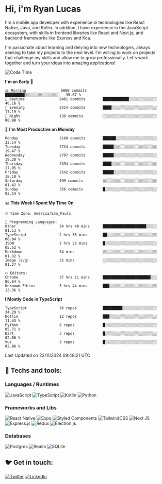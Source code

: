 # Hi, i'm Ryan Lucas

I'm a mobile app developer with experience in technologies like React Native, Java, and Kotlin.
In addition, I have experience in the JavaScript ecosystem, with skills in frontend libraries like React and Next.js, and backend frameworks like Express and Koa.

I'm passionate about learning and delving into new technologies, always seeking to take my projects to the next level. I'm willing to work on projects that challenge my skills and allow me to grow professionally. Let's work together and turn your ideas into amazing applications!


<!--START_SECTION:waka-->
![Code Time](http://img.shields.io/badge/Code%20Time-842%20hrs%2049%20mins-blue)

**I'm an Early 🐤** 

```text
🌞 Morning                5008 commits        █████████░░░░░░░░░░░░░░░░   35.67 % 
🌆 Daytime                6481 commits        ████████████░░░░░░░░░░░░░   46.16 % 
🌃 Evening                2414 commits        ████░░░░░░░░░░░░░░░░░░░░░   17.19 % 
🌙 Night                  138 commits         ░░░░░░░░░░░░░░░░░░░░░░░░░   00.98 % 
```
📅 **I'm Most Productive on Monday** 

```text
Monday                   3109 commits        ██████░░░░░░░░░░░░░░░░░░░   22.14 % 
Tuesday                  2734 commits        █████░░░░░░░░░░░░░░░░░░░░   19.47 % 
Wednesday                2707 commits        █████░░░░░░░░░░░░░░░░░░░░   19.28 % 
Thursday                 2394 commits        ████░░░░░░░░░░░░░░░░░░░░░   17.05 % 
Friday                   2542 commits        █████░░░░░░░░░░░░░░░░░░░░   18.10 % 
Saturday                 199 commits         ░░░░░░░░░░░░░░░░░░░░░░░░░   01.42 % 
Sunday                   356 commits         █░░░░░░░░░░░░░░░░░░░░░░░░   02.54 % 
```


📊 **This Week I Spent My Time On** 

```text
🕑︎ Time Zone: America/Sao_Paulo

💬 Programming Languages: 
Other                    34 hrs 49 mins      ████████████████████░░░░░   81.13 % 
TypeScript               2 hrs 35 mins       ██░░░░░░░░░░░░░░░░░░░░░░░   06.04 % 
JSON                     2 hrs 22 mins       █░░░░░░░░░░░░░░░░░░░░░░░░   05.52 % 
Markdown                 34 mins             ░░░░░░░░░░░░░░░░░░░░░░░░░   01.32 % 
Image (svg)              32 mins             ░░░░░░░░░░░░░░░░░░░░░░░░░   01.27 % 

🔥 Editors: 
Chrome                   37 hrs 11 mins      ██████████████████████░░░   86.64 % 
Unknown Editor           5 hrs 44 mins       ███░░░░░░░░░░░░░░░░░░░░░░   13.36 % 
```

**I Mostly Code in TypeScript** 

```text
TypeScript               36 repos            █████████░░░░░░░░░░░░░░░░   34.29 % 
Kotlin                   12 repos            ███░░░░░░░░░░░░░░░░░░░░░░   11.43 % 
Python                   6 repos             █░░░░░░░░░░░░░░░░░░░░░░░░   05.71 % 
Dart                     3 repos             █░░░░░░░░░░░░░░░░░░░░░░░░   02.86 % 
Vue                      3 repos             █░░░░░░░░░░░░░░░░░░░░░░░░   02.86 % 
```




 Last Updated on 22/11/2024 09:48:21 UTC
<!--END_SECTION:waka-->

## 🔧 Techs and tools: 

### Languages / Runtimes
![JavaScript](https://img.shields.io/badge/javascript-%23323330.svg?style=for-the-badge&logo=javascript&logoColor=%23F7DF1E)
![TypeScript](https://img.shields.io/badge/typescript-%23007ACC.svg?style=for-the-badge&logo=typescript&logoColor=white)
![Kotlin](https://img.shields.io/badge/kotlin-%230095D5.svg?style=for-the-badge&logo=kotlin&logoColor=white) ![Python](https://img.shields.io/badge/python-3670A0?style=for-the-badge&logo=python&logoColor=ffdd54)

### Frameworks and Libs
![React Native](https://img.shields.io/badge/react_native-%2320232a.svg?style=for-the-badge&logo=react&logoColor=%2361DAFB)
![Expo](https://img.shields.io/badge/expo-1C1E24?style=for-the-badge&logo=expo&logoColor=#D04A37)
![Styled Components](https://img.shields.io/badge/styled--components-DB7093?style=for-the-badge&logo=styled-components&logoColor=white)
![TailwindCSS](https://img.shields.io/badge/tailwindcss-%2338B2AC.svg?style=for-the-badge&logo=tailwind-css&logoColor=white)
![Next JS](https://img.shields.io/badge/Next-black?style=for-the-badge&logo=next.js&logoColor=white)
![Express.js](https://img.shields.io/badge/express.js-%23404d59.svg?style=for-the-badge&logo=express&logoColor=%2361DAFB)
![Redux](https://img.shields.io/badge/redux-%23593d88.svg?style=for-the-badge&logo=redux&logoColor=white)
![Electron.js](https://img.shields.io/badge/Electron-191970?style=for-the-badge&logo=Electron&logoColor=white)

### Databases
![Postgres](https://img.shields.io/badge/postgres-%23316192.svg?style=for-the-badge&logo=postgresql&logoColor=white)
![Realm](https://img.shields.io/badge/Realm-39477F?style=for-the-badge&logo=realm&logoColor=white)
![SQLite](https://img.shields.io/badge/sqlite-%2307405e.svg?style=for-the-badge&logo=sqlite&logoColor=white)

## 🐦 Get in touch:

[![Twitter](https://img.shields.io/badge/Twitter-%231DA1F2.svg?style=for-the-badge&logo=Twitter&logoColor=white)](https://twitter.com/ryangst_)
[![LinkedIn](https://img.shields.io/badge/linkedin-%230077B5.svg?style=for-the-badge&logo=linkedin&logoColor=white)](https://www.linkedin.com/in/ryan-lucas-machado/)
